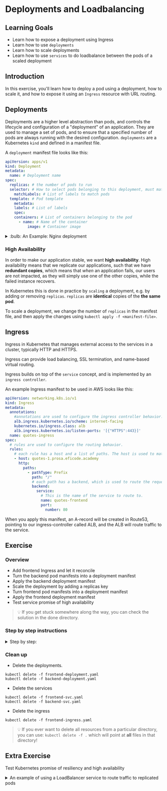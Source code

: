 # Deployments and Loadbalancing

## Learning Goals

- Learn how to expose a deployment using Ingress
- Learn how to use `deployments`
- Learn how to scale deployments
- Learn how to use `services` to do loadbalance between the pods of a scaled deployment

## Introduction

In this exercise, you'll learn how to deploy a pod using a deployment, how to scale it, and how to expose it using an `Ingress` resource with URL routing.

## Deployments

Deployments are a higher level abstraction than pods, and controls the lifecycle and configuration of a "deployment" of an application.
They are used to manage a set of pods, and to ensure that a specified number of pods are always running with the desired configuration.
`deployments` are a Kubernetes `kind` and defined in a manifest file.

A `deployment` manifest file looks like this:

```yaml
apiVersion: apps/v1
kind: Deployment
metadata:
  name: # Deployment name
spec:
  replicas: # the number of pods to run
  selector: # How to select pods belonging to this deployment, must match the pod template's labels
    matchLabels: # List of labels to match pods
  template: # Pod template
    metadata:
    labels: # List of labels
    spec:
    containers: # List of containers belonging to the pod
      - name: # Name of the container
          image: # Container image
```

<details>
<summary>:bulb: An Example: Nginx deployment</summary>

An example of a deployment manifest file for nginx would look like this:

```yaml
apiVersion: apps/v1
kind: Deployment
metadata:
  name: nginx-deployment
spec:
  replicas: 3
  selector:
    matchLabels:
      run: nginx
  template:
    metadata:
    labels:
      run: nginx
    spec:
      containers:
        - name: nginx
          image: nginx:latest
          ports:
            - containerPort: 80
```

</details>

### High Availability

In order to make our application stable, we want **high availability**.
High availability means that we replicate our applications, such that we have **redundant copies**, which means that _when_ an application fails, our users are not impacted, as they will simply use one of the other copies, while the failed instance recovers.

In Kubernetes this is done in practice by `scaling` a deployment, e.g. by adding or removing `replicas`.
`replicas` are **identical** copies of the **the same pod**.

To scale a deployment, we change the number of `replicas` in the manifest file, and then apply the changes using `kubectl apply -f <manifest-file>`.

## Ingress

Ingress in Kubernetes that manages external access to the services in a cluster, typically HTTP and HTTPS.

Ingress can provide load balancing, SSL termination, and name-based virtual routing.

Ingress builds on top of the `service` concept, and is implemented by an `ingress controller`.

An example Ingress manifest to be used in AWS looks like this:

```yaml
apiVersion: networking.k8s.io/v1
kind: Ingress
metadata:
  annotations:
    #annotations are used to configure the ingress controller behavior.
    alb.ingress.kubernetes.io/scheme: internet-facing
    kubernetes.io/ingress.class: alb
    alb.ingress.kubernetes.io/listen-ports: '[{"HTTPS":443}]'
  name: quotes-ingress
spec:
  # rules are used to configure the routing behavior.
  rules:
    # each rule has a host and a list of paths. The host is used to match the host header of the request, normally the domain name.
    - host: quotes-1.prosa.eficode.academy
      http:
        paths:
          - pathType: Prefix
            path: "/"
            # each path has a backend, which is used to route the request to a service.
            backend:
              service:
                # This is the name of the service to route to.
                name: quotes-frontend
                port:
                  number: 80
```

When you apply this manifest, an A-record will be created in Route53, pointing to our ingress-controller called ALB, and the ALB will route traffic to the service.

## Exercise

### Overview

- Add frontend Ingress and let it reconcile
- Turn the backend pod manifests into a deployment manifest
- Apply the backend deployment manifest
- Scale the deployment by adding a replicas key
- Turn frontend pod manifests into a deployment manifest
- Apply the frontend deployment manifest
- Test service promise of high availability

> :bulb: If you get stuck somewhere along the way, you can check the solution in the done directory.

### Step by step instructions

<details>
<summary>
Step by step:
</summary>

- Go into the `deployments-ingress/start` directory.

In the directory we have the pod manifests for the backend and frontend that have created in the previous exercises.
We also have two services, one for the backend (type ClusterIP) and one for the frontend (type NodePort) as well as an ingress manifest for the frontend.

#### Add Ingress to frontend service

As it might take a while for the ingress to work, we will start by adding the ingress to the frontend service, even though we have not applied the service yet.

- Open the `frontend-ingress.yaml` file in your editor.
- Change the hostname to `quotes-<yourname>.<prefix>.eficode.academy`. Just as long as it is unique.
  - the prefix normally is what is after your workstation-X.`<prefix>`.eficode.academy. If you are unsure, ask the trainer.
- Change the service name to match the name of the frontend service.
- Apply the ingress manifest.

```shell
kubectl apply -f frontend-ingress.yaml
```

Expected output:

```text
ingress.networking.k8s.io/frontend-ingress created
```

- Check that the ingress has been created.

```shell
kubectl get ingress
```

Expected output:

```text
NAME              HOSTS                                   ADDRESS   PORTS   AGE
frontend-ingress   quotes-<yourname>.<prefix>.eficode.academy             80      1m
```

Congratulations, you have now added an ingress to the frontend service.
It will take a while for the ingress to work, so we will continue with the backend deployment.

#### Turn the backend pod manifests into a deployment manifest

- Deploy the frontend pod as well as the two services `backend-svc.yaml` and `frontend-svc.yaml`.
  Use the `kubectl apply -f` command.

- Verify that the frontend is accessible from the browser.

<details>

<summary>
How do I connect to a pod through a NodePort service?
</summary>

> :bulb: In previous exercises you learned how connect to a pod exposed through a NodePort service, you need to find the nodePort using `kubectl get service` and the IP address of one of the nodes using `kubectl get nodes -o wide`
> Then combine the node IP address and nodePort with a colon between them, in a browser or using curl:

```text
http://<node-ip>:<nodePort>
```

</details>

#### Apply the backend deployment manifest

- Open both the backend-deployment.yaml and the backend-pod.yaml files in your editor.

- add the api-version and kind keys to the backend-deployment.yaml file. The api-version should be `apps/v1` and the kind should be `Deployment`.
- Give the deployment a name of backend under `metadata.name` key, use `backend`.
- Add a label of `run: backend` under `metadata.labels` key.
- The `spec.replicas` key denotes how many replicas we would like. Set it to 1 to begin with.

Before we go to the selector key, we need to add the pod template.
The pod template is the same as the pod manifest we have been using.

We want to populate the deployment manifest with the information from the pod manifest.

- Copy the `metadata.labels` (do not copy `metadata.name`) and `spec` contents of the backend-pod.yaml file into the backend-deployment.yaml file under the `spec.template` key.

<details>
<summary>
:bulb: hint (solution)
</summary>

```yaml
apiVersion: apps/v1
kind: Deployment
metadata:
  labels:
    run: backend
  name: backend
spec:
  replicas: 1
  selector:
    matchLabels:
      run: backend
  template:
    metadata:
      labels:
        run: backend
    spec:
      containers:
        - image: ghcr.io/eficode-academy/quotes-flask-backend:release
          name: quotes-flask-backend
```

</details>

Now we want the deployment controller to manage the pods.
We need to add a selector to the deployment manifest.

- Add a selector key under the `spec` key.
  The selector key should have a matchLabels key.
  The matchLabels key should have a `run: backend` key-value pair.

<details>
<summary>
:bulb: hint
</summary>

The `matchLabels` key should look like this:

```yaml
...
spec:
  replicas: 1
  selector:
    matchLabels:
      run: backend
  template:
  ...
```

The same as the labels key in the metadata key of the pod template.

</details>

#### Apply the deployment manifest

- Apply the deployment manifest, the same way we have applied the pod manifests, just pointing to a different file.

```shell
kubectl apply -f backend-deployment.yaml
```

Expected output:

```text
deployment.apps/backend-deployment created
```

- Check that the deployment has been created.

```shell
kubectl get deployments
```

Expected output:

```text
NAME      DESIRED   CURRENT   UP-TO-DATE   AVAILABLE   AGE
backend   1         1         1            1           1m
```

- Check that the pod has been created.

```shell
kubectl get pods
```

Expected output:

```text
NAME                      READY     STATUS    RESTARTS   AGE
backend-5f4b8b7b4-5x7xg   1/1       Running   0          1m
```

- Access the frontend again from the browser. Now the Ingress should work and you should be able to access the frontend from the browser using the hostname you specified in the ingress manifest.

The url should look something like this:

```text
http://quotes-<yourname>.<prefix>.eficode.academy
```

- If it still does not work, you can check it through NodePort service instead.

- You should now see the backend.

- If this works, please delete the `backend-pod.yaml` file, as we now have upgraded to a deployment and no longer need it!

#### Scale the deployment by adding a replicas key

- Scale the deployment by changing the replicas key in the deployment manifest.
  Set the replicas key to 3.

- Apply the deployment manifest again.

```shell
kubectl apply -f backend-deployment.yaml
```

Expected output:

```text
deployment.apps/backend-deployment configured
```

- Check that the deployment has been scaled.

```shell
kubectl get deployments
```

Expected output:

```text
NAME      READY   UP-TO-DATE   AVAILABLE   AGE
backend   3/3     3            3           3m29s
```

- Check that the pods have been scaled.

```shell
kubectl get pods
```

Expected output:

```text
NAME                      READY     STATUS    RESTARTS   AGE
backend-5f4b8b7b4-5x7xg   1/1       Running   0          2m
backend-5f4b8b7b4-6j6xg   1/1       Running   0          1m
backend-5f4b8b7b4-7x7xg   1/1       Running   0          1m
```

- Access the frontend again from the browser. It should now periodically change the `hostname` part of the website.

<!-- <details> -->
<!-- <summary>Extra</summary> -->
<!-- TODO: explain relationship between pod name and deployment name -->
<!-- </details> -->

#### Turn frontend pod manifests into a deployment manifest

You will now do the exact same thing for the frontend, we will walk you through it again, but at a higher level, if get stuck you can go back and double check how you did it for the backend.

- Open both the frontend-deployment.yaml and the frontend-pod.yaml files in your editor.
- add the api-version and kind keys to the frontend-deployment.yaml file.
- Give the deployment a name of `frontend` under `metadata.name` key.
- Add a label of `run: frontend` under `metadata.labels` key.
- Set `spec.replicas` to 3.
- Copy the `metadata` and `spec` contents of the frontend-pod.yaml file into the frontend-deployment.yaml file under the `spec.template` key.
- Add a selector key under the `spec` key.
  The selector key should have a matchLabels key.
  The matchLabels key should have a `run: frontend` key-value pair.

#### Apply the frontend deployment manifest

- First, delete the frontend pod.

```shell
kubectl delete pod frontend
```

Expected output:

```text
pod "frontend" deleted
```

- Apply the frontend deployment manifest.

```shell
kubectl apply -f frontend-deployment.yaml
```

Expected output:

```text
deployment.apps/frontend-deployment created
```

- Check that the deployment has been created.

```shell
kubectl get deployments
```

Expected output:

```text
NAME       READY   UP-TO-DATE   AVAILABLE   AGE
backend    3/3     3            3           2m41s
frontend   3/3     3            3           2m41s
```

- Check that the pod has been created.

```shell
kubectl get pods
```

Expected output:

```text
NAME                       READY     STATUS    RESTARTS   AGE
backend-5f4b8b7b4-5x7xg    1/1       Running   0          3m
backend-5f4b8b7b4-6j6xg    1/1       Running   0          2m
backend-5f4b8b7b4-7x7xg    1/1       Running   0          2m
frontend-47b45fb8b-4x7xg   1/1       Running   0          1m
frontend-47b45fb8b-4j6xg   1/1       Running   0          1m
frontend-47b45fb8b-4x7xg   1/1       Running   0          1m
```

- Access the frontend again from the browser.
  Note that both the frontend and backend hostname parts of the website should change periodically.

- If this works, please delete the `frontend-pod.yaml` file, as we now have upgraded to a deployment and no longer need it!

</details>

### Clean up

- Delete the deployments.

```shell
kubectl delete -f frontend-deployment.yaml
kubectl delete -f backend-deployment.yaml
```

- Delete the services

```shell
kubectl delete -f frontend-svc.yaml
kubectl delete -f backend-svc.yaml
```

- Delete the ingress

```shell
kubectl delete -f frontend-ingress.yaml
```

> :bulb: If you ever want to delete all resources from a particular directory, you can use: `kubectl delete -f .` which will point at **all** files in that directory!

## Extra Exercise

Test Kubernetes promise of resiliency and high availability

<details>
<summary>
An example of using a LoadBalancer service to route traffic to replicated pods
</summary>

We can use the `ghcr.io/eficode-academy/network-multitool` image to illustrate both high availability and load balancing of `services`.
The `network-multitool` pod will serve a tiny webpage that dynamically contains the pod hostname and IP address of the pod.
This enables us to see which of a group of network-multitool pods that served the request.

Create the network-multitool deployment:

```shell
kubectl create deployment customnginx --image ghcr.io/eficode-academy/network-multitool --port 80 --replicas 4
```

We create the network-multitool deployment with the name "customnginx" and with four replicas, so we expect to have four pods.

We also create a service of type `LoadBalancer`:

```shell
kubectl expose deployment customnginx --port 80 --type LoadBalancer
```

> :bulb: It might take a minute to provision the LoadBalancer, if you are using AWS, then `kubectl get services` will show you the DNS name of the provisioned LoadBalancer immediately, but it will be a moment before it is ready.

When the LoadBalancer is ready we setup a loop to keep sending requests to the pods:

```text
while true; do  curl --connect-timeout 1 -m 1 -s <loadbalancerIP> ; sleep 0.5; done
```

Expected output:

```text
Eficode Academy Network MultiTool (with NGINX) - customnginx-7fcfd947cf-zbvtd - 100.96.2.36 <BR></p>
Eficode Academy Network MultiTool (with NGINX) - customnginx-7fcfd947cf-zbvtd - 100.96.1.150 <BR></p>
Eficode Academy Network MultiTool (with NGINX) - customnginx-7fcfd947cf-zbvtd - 100.96.2.37 <BR></p>
Eficode Academy Network MultiTool (with NGINX) - customnginx-7fcfd947cf-zbvtd - 100.96.2.37 <BR></p>
Eficode Academy Network MultiTool (with NGINX) - customnginx-7fcfd947cf-zbvtd - 100.96.2.36 <BR></p>
```

We see that when we query the LoadBalancer IP, it is giving us result/content from all four pods.
None of the curl commands time out.
Now, if we kill three out of four pods, the service should still respond, without timing out.
We let the loop run in a separate terminal, and kill three pods of this deployment from another terminal.

```shell
kubectl delete pod customnginx-3557040084-1z489 customnginx-3557040084-3hhlt customnginx-3557040084-c6skw
```

Expected output:

```text
pod "customnginx-3557040084-1z489" deleted
pod "customnginx-3557040084-3hhlt" deleted
pod "customnginx-3557040084-c6skw" deleted
```

Immediately check the other terminal for any failed curl commands or timeouts.

```text
Eficode Academy Network MultiTool (with NGINX) - customnginx-59db6cff7b-4w4gf - 10.244.0.19
```

Expected output:

```text
Eficode Academy Network MultiTool (with NGINX) - customnginx-59db6cff7b-h2dbg - 10.244.0.21
Eficode Academy Network MultiTool (with NGINX) - customnginx-59db6cff7b-5xbjc - 10.244.0.22
Eficode Academy Network MultiTool (with NGINX) - customnginx-59db6cff7b-h2dbg - 10.244.0.21
Eficode Academy Network MultiTool (with NGINX) - customnginx-59db6cff7b-4wn9c - 10.244.0.20
Eficode Academy Network MultiTool (with NGINX) - customnginx-59db6cff7b-5xbjc - 10.244.0.22
Eficode Academy Network MultiTool (with NGINX) - customnginx-59db6cff7b-h2dbg - 10.244.0.21
Eficode Academy Network MultiTool (with NGINX) - customnginx-59db6cff7b-5xbjc - 10.244.0.22
```

We notice that no curl commands failed, and actually we have started seeing new IPs.
Why is that?
It is because, as soon as the pods are deleted, the deployment sees that it's desired state is four pods, and there is only one running, so it immediately starts three more to reach the desired state of four pods.
And, while the pods are in process of starting, one surviving pod serves all of the traffic, preventing our application from missing any requests.

```shell
kubectl get pods
```

Expected output:

```text
NAME                           READY     STATUS        RESTARTS   AGE
customnginx-3557040084-0s7l8   1/1       Running       0          15s
customnginx-3557040084-1z489   1/1       Terminating   0          16m
customnginx-3557040084-3hhlt   1/1       Terminating   0          16m
customnginx-3557040084-bvtnh   1/1       Running       0          15s
customnginx-3557040084-c6skw   1/1       Terminating   0          16m
customnginx-3557040084-fw1t3   1/1       Running       0          16m
customnginx-3557040084-xqk1n   1/1       Running       0          15s
```

This proves, Kubernetes enables high availability, by using multiple replicas of a pod, and loadbalancing between them.

Remember to clean up the deployment afterwards with:

```shell
kubectl delete deployment customnginx
```

And delete the LoadBalancer service:

```shell
kubectl delete service customnginx
```

</details>
